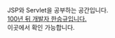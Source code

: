 JSP와 Servlet을 공부하는 공간입니다.<br>
<a href = "https://seungkyu-han.tistory.com/category/%EB%B0%B1%EC%97%94%EB%93%9C/JSP">100년 뒤 개발자 한승규입니다.</a><br>
이곳에서 확인 가능합니다.
